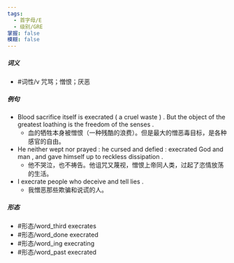 ```yaml
---
tags:
  - 首字母/E
  - 级别/GRE
掌握: false
模糊: false
---
```

##### 词义
- #词性/v  咒骂；憎恨；厌恶
##### 例句
- Blood sacrifice itself is execrated ( a cruel waste ) . But the object of the greatest loathing is the freedom of the senses .
	- 血的牺牲本身被憎恨（一种残酷的浪费）。但是最大的憎恶毒目标，是各种感官的自由。
- He neither wept nor prayed : he cursed and defied : execrated God and man , and gave himself up to reckless dissipation .
	- 他不哭泣，也不祷告。他诅咒又蔑视，憎恨上帝同人类，过起了恣情放荡的生活。
- I execrate people who deceive and tell lies .
	- 我憎恶那些欺骗和说谎的人。
##### 形态
- #形态/word_third execrates
- #形态/word_done execrated
- #形态/word_ing execrating
- #形态/word_past execrated
